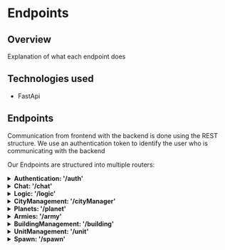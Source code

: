# Endpoints

## Overview
Explanation of what each endpoint does

## Technologies used
- FastApi

## Endpoints
Communication from frontend with the backend is done using the REST structure.
We use an authentication token to identify the user who is communicating with the backend

Our Endpoints are structured into multiple routers:

<details>
<summary><strong>Authentication: '/auth'</strong></summary>
<p>

| Endpoint | Method | Purpose                                                          |
|:--------:|:------:|:-----------------------------------------------------------------|
| add_user |  POST  | Create a new user account                                        |
|  token   |  POST  | Let the user log in and receive an authentication token as reply |
| validate |  GET   | Check if a provided token is valid                               |
|    me    |  GET   | Get basic information about the user account                     |
</p>
</details>

<details>
<summary><strong>Chat: '/chat'</strong></summary>
<p>

|       Endpoint        |  Method   | Purpose                                                                              |
|:---------------------:|:---------:|:-------------------------------------------------------------------------------------|
|          dm           | WEBSOCKET | A websocket for a specific dm board (handles chat communication between users)       |
|      dm_overview      |    GET    | Get an overview of all the friends of a user (and provide their dm message board id) |
|    friend_requests    |    GET    | Get the friend requests send to the user                                             |
|    friend_requests    |   POST    | Send a friend request to another user or accept/reject a friend request              |
|    create_alliance    |   POST    | Create a new alliance                                                                |
|     join_alliance     |   POST    | Send a request to the alliance to ask to join them                                   |
|   alliance_requests   |    GET    | Get the requests from users to ask the alliance                                      |
|   alliance_requests   |   POST    | Accept/Reject an alliance request                                                    |
| alliance_messageboard |    GET    | Get the message board corresponding to the user his alliance                         |
|        ranking        |    GET    | Get the player ranking (based on amount of Solarium a user has)                      |


</p>
</details>

<details>
<summary><strong>Logic: '/logic'</strong></summary>
<p>

| Endpoint | Method | Purpose                                                                                                                                                  |
|:--------:|:------:|:---------------------------------------------------------------------------------------------------------------------------------------------------------|
|   User   |  Data  | Store data of a user their account                                                                                                                       |

</p>
</details>

<details>
<summary><strong>CityManagement: '/cityManager'</strong></summary>
<p>

|      Endpoint       | Method | Purpose                                                                       |
|:-------------------:|:------:|:------------------------------------------------------------------------------|
|      buildings      |  GET   | Get the building information of the buildings inside the city                 |
|       cities        |  GET   | Get all cities on a specific planet                                           |
| new_building_types  |  GET   | Retrieve types of buildings that we can build (We cannot build a type double) |
|  get_upgrade_cost   |  GET   | Get the upgrade costs of the buildings inside a city                          |
|     create_city     |  POST  | Create a new city                                                             |
|     cities_user     |  GET   | Get all the cities owned by a specific user                                   |

</p>
</details>

<details>
<summary><strong>Planets: '/planet'</strong></summary>
<p>

| Endpoint | Method | Purpose                                                                                                                                                  |
|:--------:|:------:|:---------------------------------------------------------------------------------------------------------------------------------------------------------|
|   User   |  Data  | Store data of a user their account                                                                                                                       |

</p>
</details>

<details>
<summary><strong>Armies: '/army'</strong></summary>
<p>
This router will handle the communication about Armies and their actions

|   Endpoint   | Method | Purpose                                                 |
|:------------:|:------:|:--------------------------------------------------------|
|    armies    |  GET   | Get all the armies on a specific planet                 |
|    troops    |  GET   | Get all troops and stats of an army                     |
| armies_user  |  GET   | Get all the armies that are owned by the accessing user |
| army_in_city |  GET   | Retrieve the army that is inside the city               |

</p>
</details>

<details>
<summary><strong>BuildingManagement: '/building'</strong></summary>
<p>

|      Endpoint       | Method | Purpose                                                      |
|:-------------------:|:------:|:-------------------------------------------------------------|
|   training_queue    |  GET   | Retrieve training queue information about a barrack building |                                                                                                                     |
| create_new_building |  POST  | Create a new building                                        |
|       collect       |  POST  | Collect resources from a specific building                   |
|  upgrade_building   |  POST  | Upgrade a specific building                                  |

</p>
</details>

<details>
<summary><strong>UnitManagement: '/unit'</strong></summary>
<p>

|  Endpoint  | Method | Purpose                                                            |
|:----------:|:------:|:-------------------------------------------------------------------|
| train_cost |  GET   | Get the training cost of a specific unit type                      |
|   train    |  POST  | Add a training queue entry to the training queue list of a barrack |

</p>
</details>

<details>
<summary><strong>Spawn: '/spawn'</strong></summary>
<p>

| Endpoint | Method | Purpose                                                                                                                                                  |
|:--------:|:------:|:---------------------------------------------------------------------------------------------------------------------------------------------------------|
|   User   |  Data  | Store data of a user their account                                                                                                                       |

</p>
</details>
